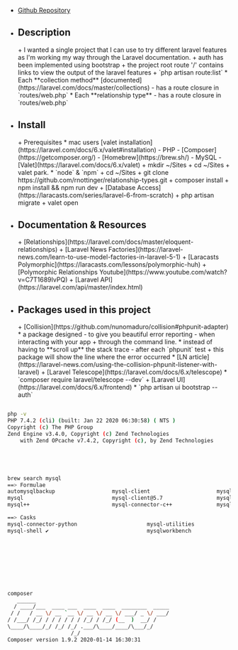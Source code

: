 - [Github Repository](https://github.com/rnottinger/relationship-types)
- <h2>Description</h2>
	+ I wanted a single project that I can use to try different laravel features as I'm working my way through the Laravel documentation.
	+ auth has been implemented using bootstrap
	+ the project root route '/' contains links to view the output of the laravel features
	+ `php artisan route:list`
		* Each **collection method** [documented](https://laravel.com/docs/master/collections) 
			- has a route closure in `routes/web.php`
		* Each **relationship type** 
			- has a route closure in `routes/web.php`

- <h2>Install</h2>
	+ Prerequisites 
		* mac users [valet installation](https://laravel.com/docs/6.x/valet#installation)
			- PHP
			- [Composer](https://getcomposer.org/)
			- [Homebrew](https://brew.sh/)
			- MySQL
			- [Valet](https://laravel.com/docs/6.x/valet)
				+ mkdir ~/Sites
				+ cd ~/Sites
				+ valet park.
		* `node` & `npm`
	+ cd ~/Sites
	+ git clone https://github.com/rnottinger/relationship-types.git
	+ composer install
	+ npm install && npm run dev
	+ [Database Access](https://laracasts.com/series/laravel-6-from-scratch)
	+ php artisan migrate
	+ valet open

- <h2>Documentation & Resources</h2>
	+ [Relationships](https://laravel.com/docs/master/eloquent-relationships)
	+ [Laravel News Factories](https://laravel-news.com/learn-to-use-model-factories-in-laravel-5-1)
	+ [Laracasts Polymorphic](https://laracasts.com/lessons/polymorphic-huh)
	+ [Polymorphic Relationships Youtube](https://www.youtube.com/watch?v=C7T1689IvPQ)
	+ [Laravel API](https://laravel.com/api/master/index.html)



- <h2>Packages used in this project</h2>
	+ [Collision](https://github.com/nunomaduro/collision#phpunit-adapter)
		* a package designed 
			- to give you beautiful error reporting 
			- when interacting with your app 
				+ through the command line.
		* instead of having to **scroll up** the stack trace 
			- after each `phpunit` test
				+ this package will show the line where the error occurred
		* [LN article](https://laravel-news.com/using-the-collision-phpunit-listener-with-laravel)
	+ [Laravel Telescope](https://laravel.com/docs/6.x/telescope)
		* `composer require laravel/telescope --dev`
	+ [Laravel UI](https://laravel.com/docs/6.x/frontend)
		* `php artisan ui bootstrap --auth`



```bash

php -v
PHP 7.4.2 (cli) (built: Jan 22 2020 06:30:58) ( NTS )
Copyright (c) The PHP Group
Zend Engine v3.4.0, Copyright (c) Zend Technologies
    with Zend OPcache v7.4.2, Copyright (c), by Zend Technologies





brew search mysql
==> Formulae
automysqlbackup                  mysql-client                     mysql-connector-c++@1.1          mysql@5.6
mysql                            mysql-client@5.7                 mysql-sandbox                    mysql@5.7 ✔
mysql++                          mysql-connector-c++              mysql-search-replace             mysqltuner

==> Casks
mysql-connector-python                      mysql-utilities                             navicat-for-mysql
mysql-shell ✔                               mysqlworkbench                              sqlpro-for-mysql    









composer
   ______
  / ____/___  ____ ___  ____  ____  ________  _____
 / /   / __ \/ __ `__ \/ __ \/ __ \/ ___/ _ \/ ___/
/ /___/ /_/ / / / / / / /_/ / /_/ (__  )  __/ /
\____/\____/_/ /_/ /_/ .___/\____/____/\___/_/
                    /_/
Composer version 1.9.2 2020-01-14 16:30:31






```


